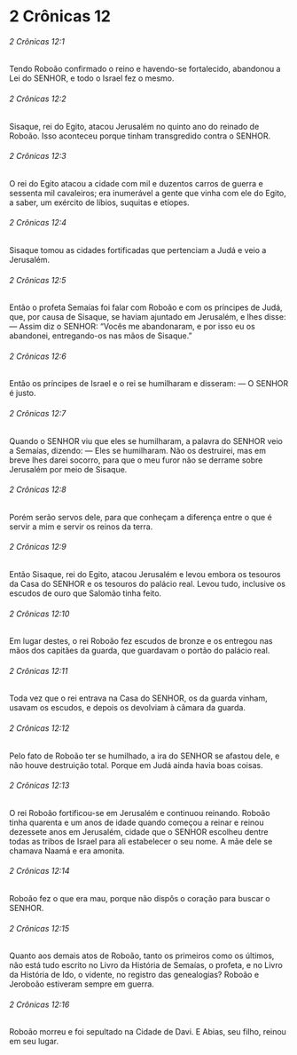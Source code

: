 # 2 Crônicas 12

###### 2 Crônicas 12:1

Tendo Roboão confirmado o reino e havendo-se fortalecido, abandonou a Lei do SENHOR, e todo o Israel fez o mesmo.

###### 2 Crônicas 12:2

Sisaque, rei do Egito, atacou Jerusalém no quinto ano do reinado de Roboão. Isso aconteceu porque tinham transgredido contra o SENHOR.

###### 2 Crônicas 12:3

O rei do Egito atacou a cidade com mil e duzentos carros de guerra e sessenta mil cavaleiros; era inumerável a gente que vinha com ele do Egito, a saber, um exército de líbios, suquitas e etíopes.

###### 2 Crônicas 12:4

Sisaque tomou as cidades fortificadas que pertenciam a Judá e veio a Jerusalém.

###### 2 Crônicas 12:5

Então o profeta Semaías foi falar com Roboão e com os príncipes de Judá, que, por causa de Sisaque, se haviam ajuntado em Jerusalém, e lhes disse: — Assim diz o SENHOR: “Vocês me abandonaram, e por isso eu os abandonei, entregando-os nas mãos de Sisaque.”

###### 2 Crônicas 12:6

Então os príncipes de Israel e o rei se humilharam e disseram: — O SENHOR é justo.

###### 2 Crônicas 12:7

Quando o SENHOR viu que eles se humilharam, a palavra do SENHOR veio a Semaías, dizendo: — Eles se humilharam. Não os destruirei, mas em breve lhes darei socorro, para que o meu furor não se derrame sobre Jerusalém por meio de Sisaque.

###### 2 Crônicas 12:8

Porém serão servos dele, para que conheçam a diferença entre o que é servir a mim e servir os reinos da terra.

###### 2 Crônicas 12:9

Então Sisaque, rei do Egito, atacou Jerusalém e levou embora os tesouros da Casa do SENHOR e os tesouros do palácio real. Levou tudo, inclusive os escudos de ouro que Salomão tinha feito.

###### 2 Crônicas 12:10

Em lugar destes, o rei Roboão fez escudos de bronze e os entregou nas mãos dos capitães da guarda, que guardavam o portão do palácio real.

###### 2 Crônicas 12:11

Toda vez que o rei entrava na Casa do SENHOR, os da guarda vinham, usavam os escudos, e depois os devolviam à câmara da guarda.

###### 2 Crônicas 12:12

Pelo fato de Roboão ter se humilhado, a ira do SENHOR se afastou dele, e não houve destruição total. Porque em Judá ainda havia boas coisas.

###### 2 Crônicas 12:13

O rei Roboão fortificou-se em Jerusalém e continuou reinando. Roboão tinha quarenta e um anos de idade quando começou a reinar e reinou dezessete anos em Jerusalém, cidade que o SENHOR escolheu dentre todas as tribos de Israel para ali estabelecer o seu nome. A mãe dele se chamava Naamá e era amonita.

###### 2 Crônicas 12:14

Roboão fez o que era mau, porque não dispôs o coração para buscar o SENHOR.

###### 2 Crônicas 12:15

Quanto aos demais atos de Roboão, tanto os primeiros como os últimos, não está tudo escrito no Livro da História de Semaías, o profeta, e no Livro da História de Ido, o vidente, no registro das genealogias? Roboão e Jeroboão estiveram sempre em guerra.

###### 2 Crônicas 12:16

Roboão morreu e foi sepultado na Cidade de Davi. E Abias, seu filho, reinou em seu lugar.

